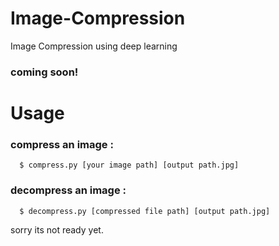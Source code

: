 # Image-Compression
Image Compression using deep learning
### coming soon!


# Usage

### compress an image : 
      $ compress.py [your image path] [output path.jpg]
      
### decompress an image : 
      $ decompress.py [compressed file path] [output path.jpg]

sorry its not ready yet.
